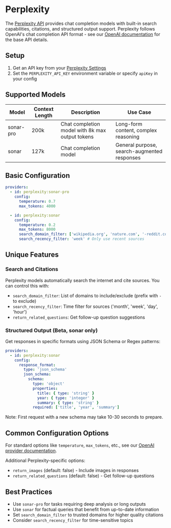 # Perplexity

The [Perplexity API](https://blog.perplexity.ai/blog/introducing-pplx-api) provides chat completion models with built-in search capabilities, citations, and structured output support. Perplexity follows OpenAI's chat completion API format - see our [OpenAI documentation](https://promptfoo.dev/docs/providers/openai) for the base API details.

## Setup

1. Get an API key from your [Perplexity Settings](https://www.perplexity.ai/settings/api)
2. Set the `PERPLEXITY_API_KEY` environment variable or specify `apiKey` in your config

## Supported Models

| Model     | Context Length | Description                                     | Use Case                                    |
| --------- | -------------- | ----------------------------------------------- | ------------------------------------------- |
| sonar-pro | 200k           | Chat completion model with 8k max output tokens | Long-form content, complex reasoning        |
| sonar     | 127k           | Chat completion model                           | General purpose, search-augmented responses |

## Basic Configuration

```yaml
providers:
  - id: perplexity:sonar-pro
    config:
      temperature: 0.7
      max_tokens: 4000

  - id: perplexity:sonar
    config:
      temperature: 0.2
      max_tokens: 8000
      search_domain_filter: ['wikipedia.org', 'nature.com', '-reddit.com'] # Include wikipedia/nature, exclude reddit
      search_recency_filter: 'week' # Only use recent sources
```

## Unique Features

### Search and Citations

Perplexity models automatically search the internet and cite sources. You can control this with:

- `search_domain_filter`: List of domains to include/exclude (prefix with `-` to exclude)
- `search_recency_filter`: Time filter for sources ('month', 'week', 'day', 'hour')
- `return_related_questions`: Get follow-up question suggestions

### Structured Output (Beta, sonar only)

Get responses in specific formats using JSON Schema or Regex patterns:

```yaml
providers:
  - id: perplexity:sonar
    config:
      response_format:
        type: 'json_schema'
        json_schema:
          schema:
            type: 'object'
            properties:
              title: { type: 'string' }
              year: { type: 'integer' }
              summary: { type: 'string' }
            required: ['title', 'year', 'summary']
```

Note: First request with a new schema may take 10-30 seconds to prepare.

## Common Configuration Options

For standard options like `temperature`, `max_tokens`, etc., see our [OpenAI provider documentation](/docs/providers/openai#configuration-options).

Additional Perplexity-specific options:

- `return_images` (default: false) - Include images in responses
- `return_related_questions` (default: false) - Get follow-up questions

## Best Practices

- Use `sonar-pro` for tasks requiring deep analysis or long outputs
- Use `sonar` for factual queries that benefit from up-to-date information
- Set `search_domain_filter` to trusted domains for higher quality citations
- Consider `search_recency_filter` for time-sensitive topics
